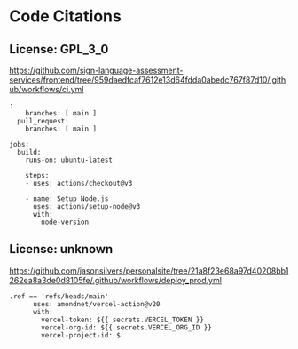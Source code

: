 # Code Citations

## License: GPL_3_0

<https://github.com/sign-language-assessment-services/frontend/tree/959daedfcaf7612e13d64fdda0abedc767f87d10/.github/workflows/ci.yml>

```
:
    branches: [ main ]
  pull_request:
    branches: [ main ]

jobs:
  build:
    runs-on: ubuntu-latest

    steps:
    - uses: actions/checkout@v3
    
    - name: Setup Node.js
      uses: actions/setup-node@v3
      with:
        node-version
```

## License: unknown
<https://github.com/jasonsilvers/personalsite/tree/21a8f23e68a97d40208bb1262ea8a3de0d8105fe/.github/workflows/deploy_prod.yml>

```
.ref == 'refs/heads/main'
      uses: amondnet/vercel-action@v20
      with:
        vercel-token: ${{ secrets.VERCEL_TOKEN }}
        vercel-org-id: ${{ secrets.VERCEL_ORG_ID }}
        vercel-project-id: $
```
